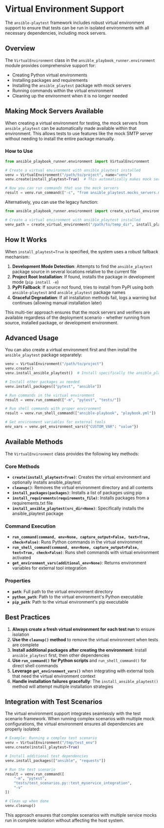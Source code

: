 # Virtual Environment Support

The `ansible-playtest` framework includes robust virtual environment support to ensure that tests can be run in isolated environments with all necessary dependencies, including mock servers.

## Overview

The `VirtualEnvironment` class in the `ansible_playbook_runner.environment` module provides comprehensive support for:

- Creating Python virtual environments
- Installing packages and requirements
- Installing the `ansible_playtest` package with mock servers
- Running commands within the virtual environment
- Cleaning up the environment when it is no longer needed

## Making Mock Servers Available

When creating a virtual environment for testing, the mock servers from `ansible_playtest` can be automatically made available within that environment. This allows tests to use features like the mock SMTP server without needing to install the entire package manually.

### How to Use

```python
from ansible_playbook_runner.environment import VirtualEnvironment

# Create a virtual environment with ansible_playtest installed
venv = VirtualEnvironment("/path/to/project", name="venv")
venv.create(install_playtest=True)  # This automatically makes mock servers available

# Now you can run commands that use the mock servers
result = venv.run_command(["-c", "from ansible_playtest.mocks_servers.mock_smtp_server import MockSMTPServer"])
```

Alternatively, you can use the legacy function:

```python
from ansible_playbook_runner.environment import create_virtual_environment

# Create a virtual environment with ansible_playtest installed
venv_path = create_virtual_environment("/path/to/temp_dir", install_playtest=True)
```

## How It Works

When `install_playtest=True` is specified, the system uses a robust fallback mechanism:

1. **Development Mode Detection**: Attempts to find the `ansible_playtest` package source in several locations relative to the current file
2. **Project Root Installation**: If found, installs the package in development mode (`pip install -e`)
3. **PyPI Fallback**: If source not found, tries to install from PyPI using both `ansible-playtest` and `ansible_playtest` package names
4. **Graceful Degradation**: If all installation methods fail, logs a warning but continues (allowing manual installation later)

This multi-tier approach ensures that the mock servers and verifiers are available regardless of the deployment scenario - whether running from source, installed package, or development environment.

## Advanced Usage

You can also create a virtual environment first and then install the `ansible_playtest` package separately:

```python
venv = VirtualEnvironment("/path/to/project")
venv.create()
venv.install_ansible_playtest()  # Install specifically the ansible_playtest package

# Install other packages as needed
venv.install_packages(["pytest", "ansible"])

# Run commands in the virtual environment
result = venv.run_command(["-m", "pytest", "tests/"])

# Run shell commands with proper environment
result = venv.run_shell_command(["ansible-playbook", "playbook.yml"])

# Get environment variables for external tools
env_vars = venv.get_environment_vars({"CUSTOM_VAR": "value"})
```

## Available Methods

The `VirtualEnvironment` class provides the following key methods:

### Core Methods

- **`create(install_playtest=True)`**: Creates the virtual environment and optionally installs ansible_playtest
- **`cleanup()`**: Removes the virtual environment directory and all contents
- **`install_packages(packages)`**: Installs a list of packages using pip
- **`install_requirements(requirements_file)`**: Installs packages from a requirements.txt file
- **`install_ansible_playtest(src_dir=None)`**: Specifically installs the ansible_playtest package

### Command Execution

- **`run_command(command, env=None, capture_output=False, text=True, check=False)`**: Runs Python commands in the virtual environment
- **`run_shell_command(command, env=None, capture_output=False, text=True, check=False)`**: Runs shell commands with virtual environment activated
- **`get_environment_vars(additional_env=None)`**: Returns environment variables for external tool integration

### Properties

- **`path`**: Full path to the virtual environment directory
- **`python_path`**: Path to the virtual environment's Python executable
- **`pip_path`**: Path to the virtual environment's pip executable

## Best Practices

1. **Always create a fresh virtual environment for each test run** to ensure isolation
2. **Use the `cleanup()` method** to remove the virtual environment when tests are complete
3. **Install additional packages after creating the environment**: Install `ansible_playtest` first, then other dependencies
4. **Use `run_command()` for Python scripts** and `run_shell_command()` for direct shell commands
5. **Leverage `get_environment_vars()`** when integrating with external tools that need the virtual environment context
6. **Handle installation failures gracefully**: The `install_ansible_playtest()` method will attempt multiple installation strategies

## Integration with Test Scenarios

The virtual environment support integrates seamlessly with the test scenario framework. When running complex scenarios with multiple mock configurations, the virtual environment ensures all dependencies are properly isolated:

```python
# Example: Running a complex test scenario
venv = VirtualEnvironment("/tmp/test_env")
venv.create(install_playtest=True)

# Install additional test dependencies
venv.install_packages(["ansible", "requests"])

# Run the test scenario
result = venv.run_command([
    "-m", "pytest", 
    "tests/test_scenarios.py::test_myservice_integration",
    "-v"
])

# Clean up when done
venv.cleanup()
```

This approach ensures that complex scenarios with multiple service mocks run in complete isolation without affecting the host system.
